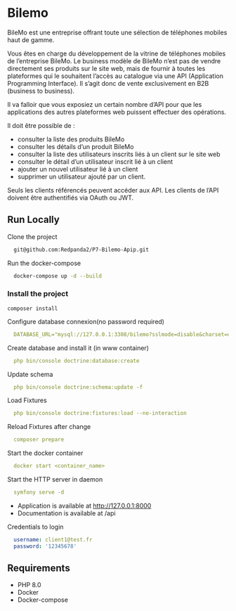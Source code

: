 # Bilemo
BileMo est une entreprise offrant toute une sélection de téléphones mobiles haut de gamme.

Vous êtes en charge du développement de la vitrine de téléphones mobiles de l’entreprise BileMo. Le business modèle de BileMo n’est pas de vendre directement ses produits sur le site web, mais de fournir à toutes les plateformes qui le souhaitent l’accès au catalogue via une API (Application Programming Interface). Il s’agit donc de vente exclusivement en B2B (business to business).

Il va falloir que vous exposiez un certain nombre d’API pour que les applications des autres plateformes web puissent effectuer des opérations.

Il doit être possible de :

- consulter la liste des produits BileMo
- consulter les détails d’un produit BileMo
- consulter la liste des utilisateurs inscrits liés à un client sur le site web
- consulter le détail d’un utilisateur inscrit lié à un client
- ajouter un nouvel utilisateur lié à un client
- supprimer un utilisateur ajouté par un client.

Seuls les clients référencés peuvent accéder aux API. Les clients de l’API doivent être authentifiés via OAuth ou JWT.

## Run Locally

Clone the project

```bash
  git@github.com:Redpanda2/P7-Bilemo-Apip.git
```

Run the docker-compose

```bash
  docker-compose up -d --build
```

### Install the project
```
composer install
```

Configure database connexion(no password required)
```yaml
  DATABASE_URL="mysql://127.0.0.1:3308/bilemo?sslmode=disable&charset=utf8mb4"
```

Create database and install it (in www container)
```yaml
  php bin/console doctrine:database:create
```

Update schema
```yaml
  php bin/console doctrine:schema:update -f
```

Load Fixtures
```yaml
  php bin/console doctrine:fixtures:load --no-interaction
```

Reload Fixtures after change
```yaml
  composer prepare
```

Start the docker container
```yaml
  docker start <container_name>
```

Start the HTTP server in daemon
```yaml
  symfony serve -d
```

* Application is available at http://127.0.0.1:8000
* Documentation is available at /api

Credentials to login
```yaml
  username: client1@test.fr
  password: '12345678'
```

## Requirements
- PHP 8.0
- Docker
- Docker-compose